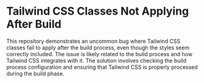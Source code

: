 # Tailwind CSS Classes Not Applying After Build

This repository demonstrates an uncommon bug where Tailwind CSS classes fail to apply after the build process, even though the styles seem correctly included. The issue is likely related to the build process and how Tailwind CSS integrates with it. The solution involves checking the build process configuration and ensuring that Tailwind CSS is properly processed during the build phase.
